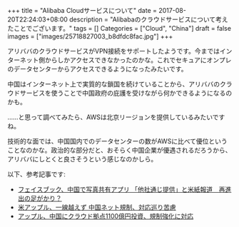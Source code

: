 +++
title = "Alibaba Cloudサービスについて"
date = 2017-08-20T22:24:03+08:00
description = "Alibabaのクラウドサービスについて考えたことでございます。"
tags = []
Categories = ["Cloud", "China"]
draft = false
images = ["images/25718827003_b8dfdc8fac.jpg"]
+++

アリババのクラウドサービスがVPN接続をサポートしたようです。今まではインターネット側からしかアクセスできなかったのかな。これでセキュアにオンプレのデータセンターからアクセスできるようになったみたいです。

中国はインターネット上で実質的な鎖国を続けていることから、アリババのクラウドサービスを使うことで中国政府の庇護を受けながら何かできるようになるのかも。

……と思って調べてみたら、AWSは北京リージョンを提供しているみたいですね。

技術的な面では、中国国内でのデータセンターの数がAWSに比べて優位ということなのかな。政治的な部分だと、おそらく中国企業が優遇されるだろうから、アリババにしとくと良さそうという感じなのかしら。

以下、参考記事です:

* [フェイスブック、中国で写真共有アプリ 「他社通じ提供」と米紙報道　再進出の足がかり？](http://www.nikkei.com/article/DGKKZO19946960T10C17A8TJC000/)
* [米アップル、一線越えず 中国ネット規制、対応巡り苦慮](http://www.nikkei.com/article/DGKKZO20171260Z10C17A8EA4000/)
* [アップル、中国にクラウド拠点1100億円投資、規制強化に対応](http://www.nikkei.com/article/DGKKASGM12H5H_S7A710C1TJ2000/)

